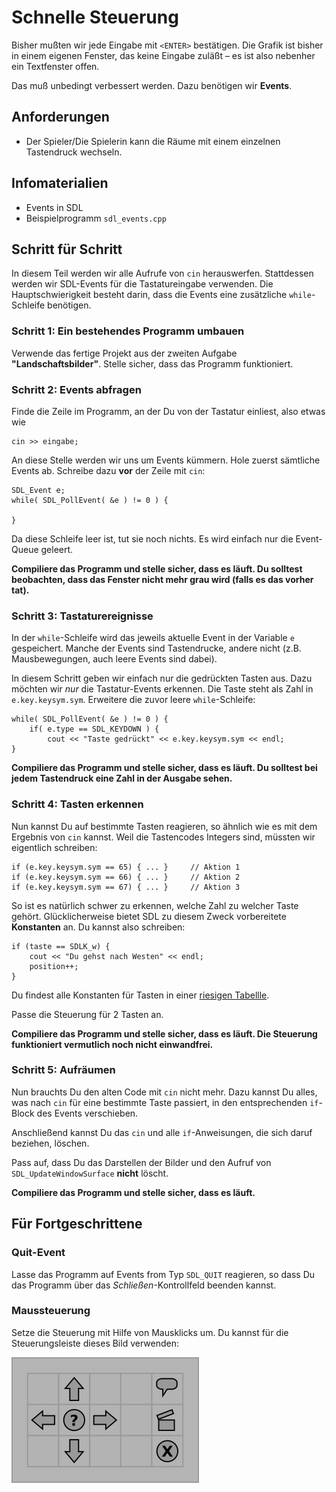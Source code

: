 
# Schnelle Steuerung

Bisher mußten wir jede Eingabe mit `<ENTER>` bestätigen. Die Grafik ist bisher in einem eigenen Fenster, das keine Eingabe zuläßt – es ist also nebenher ein Textfenster offen.

Das muß unbedingt verbessert werden. Dazu benötigen wir **Events**.


## Anforderungen

* Der Spieler/Die Spielerin kann die Räume mit einem einzelnen Tastendruck wechseln.

## Infomaterialien

* Events in SDL
* Beispielprogramm `sdl_events.cpp` 

## Schritt für Schritt

In diesem Teil werden wir alle Aufrufe von `cin` herauswerfen. Stattdessen werden wir SDL-Events für die Tastatureingabe verwenden. Die Hauptschwierigkeit besteht darin, dass die Events eine zusätzliche `while`-Schleife benötigen.

### Schritt 1: Ein bestehendes Programm umbauen

Verwende das fertige Projekt aus der zweiten Aufgabe **"Landschaftsbilder"**. Stelle sicher, dass das Programm funktioniert.


### Schritt 2: Events abfragen

Finde die Zeile im Programm, an der Du von der Tastatur einliest, also etwas wie

    cin >> eingabe;

An diese Stelle werden wir uns um Events kümmern. Hole zuerst sämtliche Events ab. Schreibe dazu **vor** der Zeile mit `cin`:

    SDL_Event e;
    while( SDL_PollEvent( &e ) != 0 ) { 

    }

Da diese Schleife leer ist, tut sie noch nichts. Es wird einfach nur die Event-Queue geleert.

**Compiliere das Programm und stelle sicher, dass es läuft. Du solltest beobachten, dass das Fenster nicht mehr grau wird (falls es das vorher tat).**


### Schritt 3: Tastaturereignisse

In der `while`-Schleife wird das jeweils aktuelle Event in der Variable `e` gespeichert. Manche der Events sind Tastendrucke, andere nicht (z.B. Mausbewegungen, auch leere Events sind dabei).

In diesem Schritt geben wir einfach nur die gedrückten Tasten aus. Dazu möchten wir *nur* die Tastatur-Events erkennen. Die Taste steht als Zahl in `e.key.keysym.sym`. Erweitere die zuvor leere `while`-Schleife:

    while( SDL_PollEvent( &e ) != 0 ) { 
        if( e.type == SDL_KEYDOWN ) {
        	cout << "Taste gedrückt" << e.key.keysym.sym << endl;
    }

**Compiliere das Programm und stelle sicher, dass es läuft. Du solltest bei jedem Tastendruck eine Zahl in der Ausgabe sehen.**

### Schritt 4: Tasten erkennen

Nun kannst Du auf bestimmte Tasten reagieren, so ähnlich wie es mit dem Ergebnis von `cin` kannst. Weil die Tastencodes Integers sind, müssten wir eigentlich schreiben:

    if (e.key.keysym.sym == 65) { ... }     // Aktion 1
    if (e.key.keysym.sym == 66) { ... }     // Aktion 2
    if (e.key.keysym.sym == 67) { ... }     // Aktion 3

So ist es natürlich schwer zu erkennen, welche Zahl zu welcher Taste gehört. Glücklicherweise bietet SDL zu diesem Zweck vorbereitete **Konstanten** an. Du kannst also schreiben:

    if (taste == SDLK_w) {
    	cout << "Du gehst nach Westen" << endl;
    	position++;
    }

Du findest alle Konstanten für Tasten in einer [riesigen Tabellle](https://wiki.libsdl.org/SDLKeycodeLookup).

Passe die Steuerung für 2 Tasten an.

**Compiliere das Programm und stelle sicher, dass es läuft. Die Steuerung funktioniert vermutlich noch nicht einwandfrei.**


### Schritt 5: Aufräumen

Nun brauchts Du den alten Code mit `cin` nicht mehr. Dazu kannst Du alles, was nach `cin` für eine bestimmte Taste passiert, in den entsprechenden `if`-Block des Events verschieben.

Anschließend kannst Du das `cin` und alle `if`-Anweisungen, die sich daruf beziehen, löschen.

Pass auf, dass Du das Darstellen der Bilder und den Aufruf von `SDL_UpdateWindowSurface` **nicht** löscht.

**Compiliere das Programm und stelle sicher, dass es läuft.**

## Für Fortgeschrittene

### Quit-Event

Lasse das Programm auf Events from Typ `SDL_QUIT` reagieren, so dass Du das Programm über das *Schließen*-Kontrollfeld beenden kannst.

### Maussteuerung

Setze die Steuerung mit Hilfe von Mausklicks um. Du kannst für die Steuerungsleiste dieses Bild verwenden:

![Knopfleiste](bilder/knopfleiste.png)
